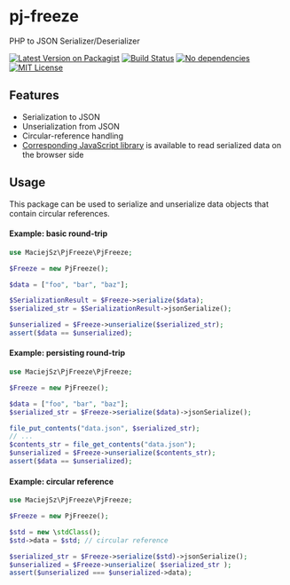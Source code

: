 # pj-freeze
PHP to JSON Serializer/Deserializer

[![Latest Version on Packagist][ico-version]][link-packagist]
[![Build Status][ico-travis]][link-travis]
[![No dependencies][ico-no-deps]][link-packagist]
[![MIT License][ico-license]][link-license]

## Features
* Serialization to JSON
* Unserialization from JSON
* Circular-reference handling
* [Corresponding JavaScript library][link-jp-freeze] is available to read serialized data on the browser side

## Usage
This package can be used to serialize and unserialize data objects that contain circular references.

#### Example: basic round-trip
```php
use MaciejSz\PjFreeze\PjFreeze;

$Freeze = new PjFreeze();

$data = ["foo", "bar", "baz"];

$SerializationResult = $Freeze->serialize($data);
$serialized_str = $SerializationResult->jsonSerialize();

$unserialized = $Freeze->unserialize($serialized_str);
assert($data == $unserialized);
```
#### Example: persisting round-trip
```php
use MaciejSz\PjFreeze\PjFreeze;

$Freeze = new PjFreeze();

$data = ["foo", "bar", "baz"];
$serialized_str = $Freeze->serialize($data)->jsonSerialize();

file_put_contents("data.json", $serialized_str);
// ...
$contents_str = file_get_contents("data.json");
$unserialized = $Freeze->unserialize($contents_str);
assert($data == $unserialized);
```

#### Example: circular reference
```php
use MaciejSz\PjFreeze\PjFreeze;

$Freeze = new PjFreeze();

$std = new \stdClass();
$std->data = $std; // circular reference

$serialized_str = $Freeze->serialize($std)->jsonSerialize();
$unserialized = $Freeze->unserialize( $serialized_str );
assert($unserialized === $unserialized->data);
```

[ico-version]:https://img.shields.io/packagist/v/maciej-sz/pj-freeze.svg?style=plastic
[ico-travis]:https://img.shields.io/travis/maciej-sz/pj-freeze/master.svg?style=plastic
[ico-no-deps]:https://img.shields.io/badge/dependencies-none-brightgreen.svg?style=plastic
[ico-license]:https://img.shields.io/badge/license-MIT-blue.svg?style=plastic

[link-packagist]:https://packagist.org/packages/maciej-sz/pj-freeze
[link-travis]:https://travis-ci.org/maciej-sz/pj-freeze
[link-license]:https://github.com/maciej-sz/pj-freeze/blob/master/LICENSE
[link-jp-freeze]:https://github.com/maciej-sz/jp-freeze
